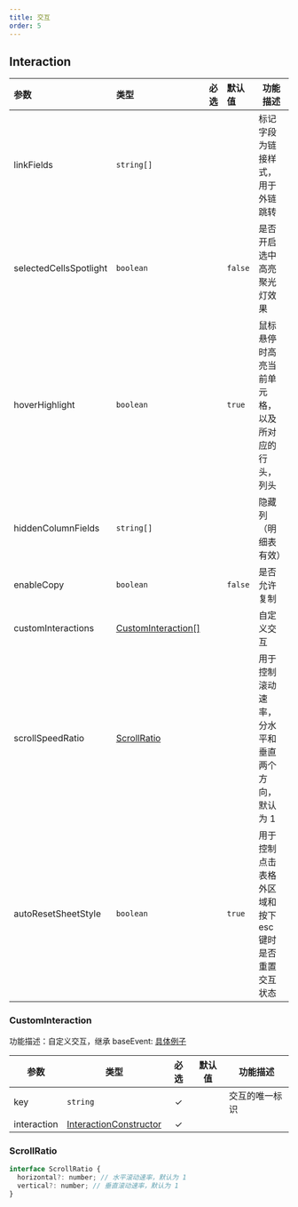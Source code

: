 ```yaml
---
title: 交互
order: 5
---
```



## Interaction

| 参数 | 类型 | 必选  | 默认值 | 功能描述 |
| :-- | :-- | :-: | :-- | --- |
| linkFields | `string[]` |  |  | 标记字段为链接样式，用于外链跳转 |
| selectedCellsSpotlight | `boolean` |   | `false` | 是否开启选中高亮聚光灯效果 |
| hoverHighlight | `boolean` |   | `true` | 鼠标悬停时高亮当前单元格，以及所对应的行头，列头 |
| hiddenColumnFields | `string[]` |  |  | 隐藏列 （明细表有效） |
| enableCopy | `boolean` |   | `false` | 是否允许复制 |
| customInteractions | [CustomInteraction[]](#custominteraction) |   |  | 自定义交互 |
| scrollSpeedRatio | [ScrollRatio](/zh/docs/api/general/S2Options#scrollratio)|  | |  用于控制滚动速率，分水平和垂直两个方向，默认为 1 |
| autoResetSheetStyle | `boolean` | | `true` |  用于控制点击表格外区域和按下 esc 键时是否重置交互状态 |

### CustomInteraction

功能描述：自定义交互，继承 baseEvent:  [具体例子](/zh/docs/manual/advanced/interaction/custom)

| 参数 | 类型 | 必选  | 默认值 | 功能描述 |
| --- | --- | :-: |  --- | --- |
| key | `string` | ✓ |   | 交互的唯一标识 |
| interaction | [InteractionConstructor](#InteractionConstructor) | ✓ |  |  | 自定义交互类 |

### ScrollRatio

```js
interface ScrollRatio {
  horizontal?: number; // 水平滚动速率，默认为 1
  vertical?: number; // 垂直滚动速率，默认为 1
}
```
